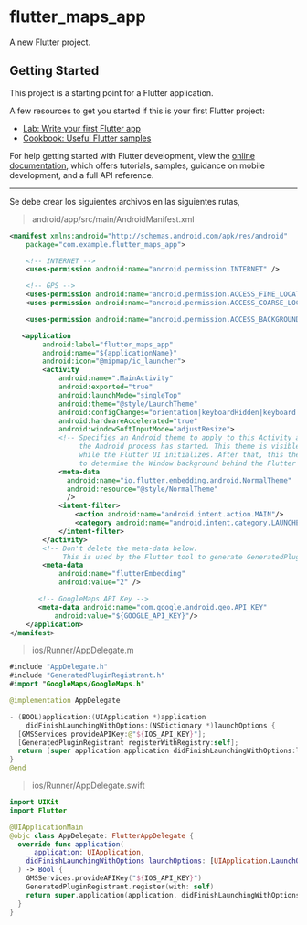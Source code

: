 # flutter_maps_app

A new Flutter project.

## Getting Started

This project is a starting point for a Flutter application.

A few resources to get you started if this is your first Flutter project:

- [Lab: Write your first Flutter app](https://docs.flutter.dev/get-started/codelab)
- [Cookbook: Useful Flutter samples](https://docs.flutter.dev/cookbook)

For help getting started with Flutter development, view the
[online documentation](https://docs.flutter.dev/), which offers tutorials,
samples, guidance on mobile development, and a full API reference.

---

Se debe crear los siguientes archivos en las siguientes rutas,

> android/app/src/main/AndroidManifest.xml

```xml
<manifest xmlns:android="http://schemas.android.com/apk/res/android"
    package="com.example.flutter_maps_app">

    <!-- INTERNET -->
    <uses-permission android:name="android.permission.INTERNET" />

    <!-- GPS -->
    <uses-permission android:name="android.permission.ACCESS_FINE_LOCATION" />
    <uses-permission android:name="android.permission.ACCESS_COARSE_LOCATION" />

    <uses-permission android:name="android.permission.ACCESS_BACKGROUND_LOCATION" />

   <application
        android:label="flutter_maps_app"
        android:name="${applicationName}"
        android:icon="@mipmap/ic_launcher">
        <activity
            android:name=".MainActivity"
            android:exported="true"
            android:launchMode="singleTop"
            android:theme="@style/LaunchTheme"
            android:configChanges="orientation|keyboardHidden|keyboard|screenSize|smallestScreenSize|locale|layoutDirection|fontScale|screenLayout|density|uiMode"
            android:hardwareAccelerated="true"
            android:windowSoftInputMode="adjustResize">
            <!-- Specifies an Android theme to apply to this Activity as soon as
                 the Android process has started. This theme is visible to the user
                 while the Flutter UI initializes. After that, this theme continues
                 to determine the Window background behind the Flutter UI. -->
            <meta-data
              android:name="io.flutter.embedding.android.NormalTheme"
              android:resource="@style/NormalTheme"
              />
            <intent-filter>
                <action android:name="android.intent.action.MAIN"/>
                <category android:name="android.intent.category.LAUNCHER"/>
            </intent-filter>
        </activity>
        <!-- Don't delete the meta-data below.
             This is used by the Flutter tool to generate GeneratedPluginRegistrant.java -->
        <meta-data
            android:name="flutterEmbedding"
            android:value="2" />

       <!-- GoogleMaps API Key -->
       <meta-data android:name="com.google.android.geo.API_KEY"
           android:value="${GOOGLE_API_KEY}"/>
    </application>
</manifest>
```

> ios/Runner/AppDelegate.m

```swift
#include "AppDelegate.h"
#include "GeneratedPluginRegistrant.h"
#import "GoogleMaps/GoogleMaps.h"

@implementation AppDelegate

- (BOOL)application:(UIApplication *)application
    didFinishLaunchingWithOptions:(NSDictionary *)launchOptions {
  [GMSServices provideAPIKey:@"${IOS_API_KEY}"];
  [GeneratedPluginRegistrant registerWithRegistry:self];
  return [super application:application didFinishLaunchingWithOptions:launchOptions];
}
@end
```

> ios/Runner/AppDelegate.swift
```swift
import UIKit
import Flutter

@UIApplicationMain
@objc class AppDelegate: FlutterAppDelegate {
  override func application(
    _ application: UIApplication,
    didFinishLaunchingWithOptions launchOptions: [UIApplication.LaunchOptionsKey: Any]?
  ) -> Bool {
    GMSServices.provideAPIKey("${IOS_API_KEY}")
    GeneratedPluginRegistrant.register(with: self)
    return super.application(application, didFinishLaunchingWithOptions: launchOptions)
  }
}
```